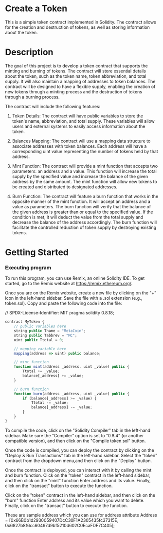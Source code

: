 # Create a Token
This is a simple token contract implemented in Solidity. The contract allows for the creation and destruction of tokens, as well as storing information about the token.

# Description
The goal of this project is to develop a token contract that supports the minting and burning of tokens. The contract will store essential details about the token, such as the token name, token abbreviation, and total supply. It will also maintain a mapping of addresses to token balances.
The contract will be designed to have a flexible supply, enabling the creation of new tokens through a minting process and the destruction of tokens through a burning process.

The contract will include the following features:
1) Token Details: The contract will have public variables to store the token's name, abbreviation, and total supply. These variables will allow users and external systems to easily access information about the token.

2) Balances Mapping: The contract will use a mapping data structure to associate addresses with token balances. Each address will have a corresponding uint value representing the number of tokens held by that address.

3) Mint Function: The contract will provide a mint function that accepts two parameters: an address and a value. This function will increase the total supply by the specified value and increase the balance of the given address by the same amount. The mint function will allow new tokens to be created and distributed to designated addresses.

4) Burn Function: The contract will feature a burn function that works in the opposite manner of the mint function. It will accept an address and a value as parameters. The burn function will verify that the balance of the given address is greater than or equal to the specified value. If the condition is met, it will deduct the value from the total supply and decrease the balance of the address accordingly. The burn function will facilitate the controlled reduction of token supply by destroying existing tokens.

# Getting Started

### Executing program
To run this program, you can use Remix, an online Solidity IDE. To get started, go to the Remix website at https://remix.ethereum.org/.

Once you are on the Remix website, create a new file by clicking on the "+" icon in the left-hand sidebar. Save the file with a .sol extension (e.g., token.sol). Copy and paste the following code into the file:

// SPDX-License-Identifier: MIT
pragma solidity 0.8.18;

```javascript
contract MyToken {
    // public variables here
    string public Tname = "MetaCoin";
    string public Tabbrev = "MC";
    uint public Ttotal = 0;

    // mapping variable here
    mapping(address => uint) public balance;

    // mint function
    function mint(address _address, uint _value) public {
        Ttotal += _value;
        balance[_address] += _value;
    }

    // burn function
    function burn(address _address, uint _value) public {
        if (balance[_address] >= _value) {
            Ttotal -= _value;
            balance[_address] -= _value;
        }
    }
}
```
To compile the code, click on the "Solidity Compiler" tab in the left-hand sidebar. Make sure the "Compiler" option is set to "0.8.4" (or another compatible version), and then click on the "Compile token.sol" button.

Once the code is compiled, you can deploy the contract by clicking on the "Deploy & Run Transactions" tab in the left-hand sidebar. Select the "token"  contract from the dropdown menu,and then click on the "Deploy" button.

Once the contract is deployed, you can interact with it by calling the mint and burn function. Click on the "token" contract in the left-hand sidebar, and then click on the "mint" function  Enter address and its value. Finally, click on the "transact" button to execute the function.

Click on the "token" contract in the left-hand sidebar, and then click on the "burn" function  Enter address and its value which you want to delete. Finally, click on the "transact" button to execute the function.

These are sample address which you can use for address attribute 
Address = [0x66B0b1d2930059407DcC30F1A2305435fc37315E, 0x6827b8f6cc60497d9bf5210d602C0EcaFDF7C405];


